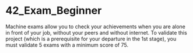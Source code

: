 # 42_Exam_Beginner
Machine exams allow you to check your achievements when you are alone in front of your job, without your peers and without internet. To validate this project (which is a prerequisite for your departure in the 1st stage), you must validate 5 exams with a minimum score of 75.

